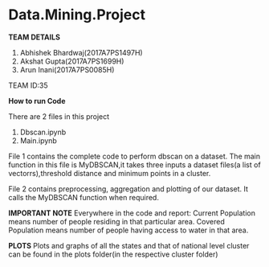 # Data.Mining.Project
 

****TEAM DETAILS****
1) Abhishek Bhardwaj(2017A7PS1497H)
2) Akshat Gupta(2017A7PS1699H)
3) Arun Inani(2017A7PS0085H)

TEAM ID:35

****How to run Code****

There are 2 files in this project
1) Dbscan.ipynb
2) Main.ipynb

File 1 contains the complete code to perform dbscan on a dataset.
The main function in this file is MyDBSCAN,it takes three inputs a dataset files(a list of vectorrs),threshold distance and minimum points in a cluster.

File 2 contains preprocessing, aggregation and plotting of our dataset.
It calls the MyDBSCAN function when required.


****IMPORTANT NOTE****
Everywhere in the code and report:
Current Population means number of people residing in that particular area.
Covered Population means number of people having access to water in that area.


****PLOTS****
Plots and graphs of all the states and that of national level cluster can be found in the plots folder(in the respective cluster folder)

